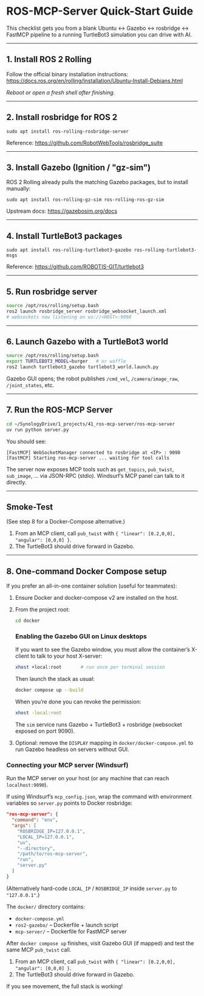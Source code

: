 # ROS-MCP-Server Quick-Start Guide

This checklist gets you from a blank Ubuntu ↔ Gazebo ↔ rosbridge ↔ FastMCP pipeline to a running TurtleBot3 simulation you can drive with AI.

---
## 1. Install ROS 2 Rolling
Follow the official binary installation instructions:
https://docs.ros.org/en/rolling/Installation/Ubuntu-Install-Debians.html

*Reboot or open a fresh shell after finishing.*

---
## 2. Install rosbridge for ROS 2
```
sudo apt install ros-rolling-rosbridge-server
```
Reference: https://github.com/RobotWebTools/rosbridge_suite

---
## 3. Install Gazebo (Ignition / "gz-sim")
ROS 2 Rolling already pulls the matching Gazebo packages, but to install manually:
```
sudo apt install ros-rolling-gz-sim ros-rolling-ros-gz-sim
```
Upstream docs: https://gazebosim.org/docs

---
## 4. Install TurtleBot3 packages
```
sudo apt install ros-rolling-turtlebot3-gazebo ros-rolling-turtlebot3-msgs
```
Reference: https://github.com/ROBOTIS-GIT/turtlebot3

---
## 5. Run rosbridge server
```bash
source /opt/ros/rolling/setup.bash
ros2 launch rosbridge_server rosbridge_websocket_launch.xml
# websockets now listening on ws://<HOST>:9090
```

---
## 6. Launch Gazebo with a TurtleBot3 world
```bash
source /opt/ros/rolling/setup.bash
export TURTLEBOT3_MODEL=burger   # or waffle
ros2 launch turtlebot3_gazebo turtlebot3_world.launch.py
```
Gazebo GUI opens; the robot publishes `/cmd_vel`, `/camera/image_raw`, `/joint_states`, etc.

---
## 7. Run the ROS-MCP Server
```bash
cd ~/SynologyDrive/1_projects/41_ros-mcp-server/ros-mcp-server
uv run python server.py
```
You should see:
```
[FastMCP] WebSocketManager connected to rosbridge at <IP> : 9090
[FastMCP] Starting ros-mcp-server ... waiting for tool calls
```
The server now exposes MCP tools such as `get_topics`, `pub_twist`, `sub_image`, … via JSON-RPC (stdio). Windsurf’s MCP panel can talk to it directly.

---
## Smoke-Test
(See step 8 for a Docker-Compose alternative.)

1. From an MCP client, call `pub_twist` with `{ "linear": [0.2,0,0], "angular": [0,0,0] }`.
2. The TurtleBot3 should drive forward in Gazebo.

---
## 8. One-command Docker Compose setup
If you prefer an all-in-one container solution (useful for teammates):

1. Ensure Docker and docker-compose v2 are installed on the host.
2. From the project root:
   ```bash
   cd docker
   ```
   ### Enabling the Gazebo GUI on Linux desktops
   If you want to see the Gazebo window, you must allow the container’s X-client to talk to your host X-server:

   ```bash
   xhost +local:root       # run once per terminal session
   ```
   Then launch the stack as usual:

   ```bash
   docker compose up --build
   ```
   When you’re done you can revoke the permission:

   ```bash
   xhost -local:root
   ```
   The `sim` service runs Gazebo + TurtleBot3 + rosbridge (websocket exposed on port 9090).

3. Optional: remove the `DISPLAY` mapping in `docker/docker-compose.yml` to run Gazebo headless on servers without GUI.

### Connecting your MCP server (Windsurf)
Run the MCP server on your host (or any machine that can reach `localhost:9090`).

If using Windsurf’s `mcp_config.json`, wrap the command with environment variables so `server.py` points to Docker rosbridge:
```json
"ros-mcp-server": {
  "command": "env",
  "args": [
    "ROSBRIDGE_IP=127.0.0.1",
    "LOCAL_IP=127.0.0.1",
    "uv",
    "--directory",
    "/path/to/ros-mcp-server",
    "run",
    "server.py"
  ]
}
```
(Alternatively hard-code `LOCAL_IP` / `ROSBRIDGE_IP` inside `server.py` to `"127.0.0.1"`.)

The `docker/` directory contains:
* `docker-compose.yml`
* `ros2-gazebo/`  – Dockerfile + launch script
* `mcp-server/`   – Dockerfile for FastMCP server

After `docker compose up` finishes, visit Gazebo GUI (if mapped) and test the same MCP `pub_twist` call.

1. From an MCP client, call `pub_twist` with `{ "linear": [0.2,0,0], "angular": [0,0,0] }`.
2. The TurtleBot3 should drive forward in Gazebo.

If you see movement, the full stack is working!
